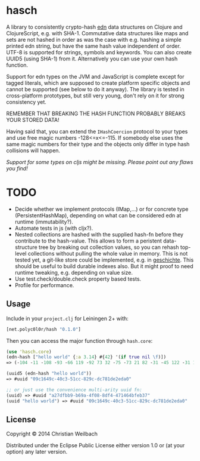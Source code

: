 # hasch

A library to consistently crypto-hash [edn](https://github.com/edn-format/edn) data structures on Clojure and ClojureScript, e.g. with SHA-1. Commutative data structures like maps and sets are not hashed in order as was the case with e.g. hashing a simple printed edn string, but have the same hash value independent of order. UTF-8 is supported for strings, symbols and keywords.
You can also create UUID5 (using SHA-1) from it. Alternatively you can use your own hash function.

Support for edn types on the JVM and JavaScript is complete except for tagged literals, which are supposed to create platform specific objects and cannot be supported (see below to do it anyway). The library is tested in cross-platform prototypes, but still very young, don't rely on it for strong consistency yet.

REMEMBER THAT BREAKING THE HASH FUNCTION PROBABLY BREAKS YOUR STORED DATA!

Having said that, you can extend the `IHashCoercion` protocol to your types and use free magic numbers -128<=x<=-115. If somebody else uses the same magic numbers for their type and the objects only differ in type hash collisions will happen.

*Support for some types on cljs might be missing. Please point out any flaws you find!*

# TODO
- Decide whether we implement protocols (IMap,...) or for concrete type (PersistentHashMap), depending on what can be considered edn at runtime (immutability?).
- Automate tests in js (with cljx?).
- Nested collections are hashed with the supplied hash-fn before they contribute to the hash-value. This allows to form a peristent data-structure tree by breaking out collection values, so you can rehash top-level collections without pulling the whole value in memory. This is not tested yet, a git-like store could be implemented, e.g. in [geschichte](https://github.com/ghubber/konserve). This should be useful to build durable indexes also. But it might proof to need runtime tweaking, e.g. depending on value size.
- Use test.check/double.check property based tests.
- Profile for performance.

## Usage

Include in your `project.clj` for Leiningen 2+ with:

~~~clojure
[net.polyc0l0r/hash "0.1.0"]
~~~

Then you can access the major function through `hash.core`:

~~~clojure
(use 'hasch.core)
(edn-hash ["hello world" {:a 3.14} #{42} '(if true nil \f)])
=> (-104 -11 -108 -93 -66 119 -92 73 32 -75 -73 21 82 -31 -45 122 -31 115 27 -23)

(uuid5 (edn-hash "hello world"))
=> #uuid "09c1649c-40c3-51cc-829c-dc781de2eda0"

;; or just use the convenience multi-arity uuid fn:
(uuid) => #uuid "a27dfbb9-b69a-4f08-8df4-471464bfeb37"
(uuid "hello world") => #uuid "09c1649c-40c3-51cc-829c-dc781de2eda0"
~~~

## License

Copyright © 2014 Christian Weilbach

Distributed under the Eclipse Public License either version 1.0 or (at
your option) any later version.
